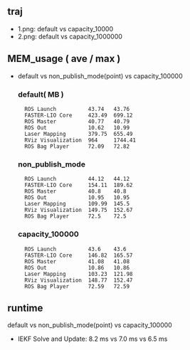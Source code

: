 ## traj
 - 1.png: default vs capacity_10000
 - 2.png: default vs capacity_1000000

## MEM_usage ( ave / max )
- default vs non_publish_mode(point) vs capacity_100000
    ### default( MB )
        ROS Launch    	    43.74	43.76
        FASTER-LIO Core	    423.49	699.12
        ROS Master	        40.77	40.79
        ROS Out	            10.62	10.99
        Laser Mapping	    379.75	655.49
        RViz Visualization	964	    1744.41
        ROS Bag Player	    72.09	72.82
    ### non_publish_mode
        ROS Launch	        44.12	44.12
        FASTER-LIO Core	    154.11	189.62
        ROS Master	        40.8	40.8
        ROS Out	            10.95	10.95
        Laser Mapping	    109.99	145.5
        RViz Visualization	149.75	152.67
        ROS Bag Player		72.5	72.5
    ### capacity_100000
        ROS Launch	        43.6	43.6
        FASTER-LIO Core     146.82	165.57
        ROS Master	        41.08	41.08
        ROS Out	            10.86	10.86
        Laser Mapping	    103.23	121.98
        RViz Visualization	148.77	152.47
        ROS Bag Player		72.59	72.59
        
## runtime
 default vs non_publish_mode(point) vs capacity_100000
 - IEKF Solve and Update: 8.2 ms vs 7.0 ms vs 6.5 ms